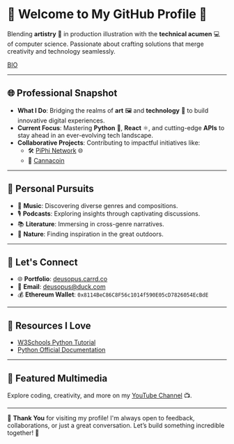 # 🌟 Welcome to My GitHub Profile 🌟

Blending **artistry** 🎨 in production illustration with the **technical acumen** 💻 of computer science. Passionate about crafting solutions that merge creativity and technology seamlessly.  

[BIO](https://github.com/grasshaussoftware/crypto-id-whitepaper/blob/main/about-author.pdf)

---

## 🌐 Professional Snapshot  

- **What I Do**: Bridging the realms of **art** 🖼️ and **technology** 🚀 to build innovative digital experiences.  
- **Current Focus**: Mastering **Python** 🐍, **React** ⚛️, and cutting-edge **APIs** to stay ahead in an ever-evolving tech landscape.  
- **Collaborative Projects**: Contributing to impactful initiatives like:  
  - 🛠️ [PiPhi Network](https://piphi.network) 🌐  
  - 📜 [Cannacoin](https://linktr.ee/cannacoin)  

---

## 🌱 Personal Pursuits  

- 🎵 **Music**: Discovering diverse genres and compositions.  
- 🎙️ **Podcasts**: Exploring insights through captivating discussions.  
- 📚 **Literature**: Immersing in cross-genre narratives.  
- 🌳 **Nature**: Finding inspiration in the great outdoors.  

---

## 🤝 Let's Connect  

- 🌐 **Portfolio**: [deusopus.carrd.co](https://deusopus.carrd.co)  
- 📧 **Email**: [deusopus@duck.com](mailto:deusopus@duck.com)  
- 💰 **Ethereum Wallet**: `0x8114BeC86C8F56c1014f590E05cD7826054EcBdE`  

---

## 📘 Resources I Love  

- [W3Schools Python Tutorial](https://www.w3schools.com/python/default.asp)  
- [Python Official Documentation](https://docs.python.org/3/)  

---

## 🎥 Featured Multimedia  

Explore coding, creativity, and more on my [YouTube Channel](https://www.youtube.com/channel/UCT07DW6mr6LMqidFVxdblKw) 📺.  

---

🙏 **Thank You** for visiting my profile! I'm always open to feedback, collaborations, or just a great conversation. Let’s build something incredible together! 🌟  
